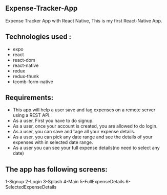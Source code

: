 ## Expense-Tracker-App
Expense Tracker App with React Native, This is my first React-Native App.

## Technologies used :

- expo
- react
- react-dom
- react-native
- redux
- redux-thunk
- tcomb-form-native

## Requirements:

- This app will help a user save and tag expenses on a remote server using a REST API.
- As a user, First you have to do signup.
- As a user, once your account is created, you are allowed to do login.
- As a user, you can save and tage all your expense details.
- As a user, you can pick any date range and see the details of your expenses with in selected date range.
- As a user you can see your full expense details(no need to select any date)

## The app has following screens:

1-Signup
2-Login
3-Splash
4-Main
5-FullExpenseDetails
6-SelectedExpenseDetails 

